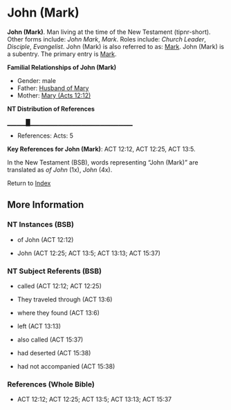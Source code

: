# John (Mark)
**John (Mark)**. 
Man living at the time of the New Testament (tipnr-short). 
Other forms include: 
*John Mark*, *Mark*. 
Roles include: 
_Church Leader_, _Disciple_, _Evangelist_. 
John (Mark) is also referred to as: 
[Mark](Mark.md). 
John (Mark) is a subentry. The primary entry is 
[Mark](Mark.md). 




**Familial Relationships of John (Mark)**


* Gender: male
* Father: [Husband of Mary](HusbandOfMary.md)
* Mother: [Mary (Acts 12:12)](Mary.5.md)


**NT Distribution of References**

▁▁▁▁█▁▁▁▁▁▁▁▁▁▁▁▁▁▁▁▁▁▁▁▁▁▁
* References: Acts: 5



**Key References for John (Mark)**: 
ACT 12:12, ACT 12:25, ACT 13:5. 




In the New Testament (BSB), words representing “John (Mark)” are translated as 
*of John* (1x), *John* (4x). 


Return to [Index](00-Index.md)

## More Information

### NT Instances (BSB)

* of John (ACT 12:12)

* John (ACT 12:25; ACT 13:5; ACT 13:13; ACT 15:37)



### NT Subject Referents (BSB)

* called (ACT 12:12; ACT 12:25)

* They traveled through (ACT 13:6)

* where they found (ACT 13:6)

* left (ACT 13:13)

* also called (ACT 15:37)

* had deserted (ACT 15:38)

* had not accompanied (ACT 15:38)



### References (Whole Bible)

* ACT 12:12; ACT 12:25; ACT 13:5; ACT 13:13; ACT 15:37




